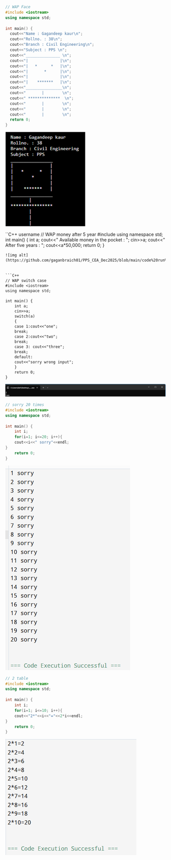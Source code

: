 ```c++
// WAP Face 
#include <iostream>
using namespace std;

int main() {
  cout<<"Name : Gagandeep kaur\n";
  cout<<"Rollno. : 38\n";
  cout<<"Branch : Civil Engineering\n";
  cout<<"Subject : PPS \n";
  cout<<"_______________ \n";
  cout<<"|              |\n";
  cout<<"|   *      *   |\n";
  cout<<"|       *      |\n";
  cout<<"|              |\n";
  cout<<"|    *******   |\n";
  cout<<"________________\n";
  cout<<"       |        \n";
  cout<<" **************  \n";
  cout<<"       |        \n";
  cout<<"       |        \n";
  cout<<"       |        \n";
  return 0;
}
```
![img alt](https://github.com/gaganbraich01/PPS_CEA_Dec2025/blob/main/kaur.png) 

``C++ username
// WAP money after 5 year
#include <iostream>
using namespace std;
int main() {
   int a;
   cout<<" Available money in the pocket : ";
   cin>>a;
   cout<<" After five years : ";
   cout<<a*50,000;
   return 0;
}
```
![img alt](https://github.com/gaganbraich01/PPS_CEA_Dec2025/blob/main/code%20run%20username.png)


```C++
// WAP switch case
#include <iostream>
using namespace std;

int main() {
    int a;
    cin>>a;
    switch(a)
    {
    case 1:cout<<"one";
    break;
    case 2:cout<<"two";
    break;
    case 3: cout<<"three";
    break;   
    default:
    cout<<"sorry wrong input";
    }
    return 0;
}
```
![img alt](https://github.com/gaganbraich01/PPS_CEA_Dec2025/blob/main/switch%20case.png)


```c++
// sorry 20 times
#include <iostream>
using namespace std;

int main() {
    int i;
    for(i=1; i<=20; i++){
    cout<<i<<" sorry"<<endl;
}
    return 0;
}
```
![img alt](https://github.com/gaganbraich01/PPS_CEA_Dec2025/blob/main/sorry.png)


```c++
// 2 table
#include <iostream>
using namespace std;

int main() {
    int i;
    for(i=1; i<=10; i++){
    cout<<"2*"<<i<<"="<<2*i<<endl;
}
    return 0;
}
```
![img alt](https://github.com/gaganbraich01/PPS_CEA_Dec2025/blob/main/2%20table.png)

